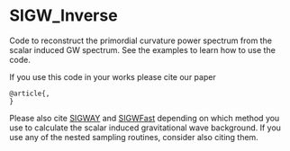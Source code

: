 # SIGW_Inverse
 
Code to reconstruct the primordial curvature power spectrum from the scalar induced GW spectrum. See the examples to learn how to use the code. 



If you use this code in your works please cite our paper
```
@article{,
}
```


Please also cite [SIGWAY](https://github.com/jonaselgammal/SIGWAY/tree/main) and [SIGWFast](https://github.com/Lukas-T-W/SIGWfast) depending on which method you use to calculate the scalar induced gravitational wave background. If you use any of the nested sampling routines, consider also citing them.
